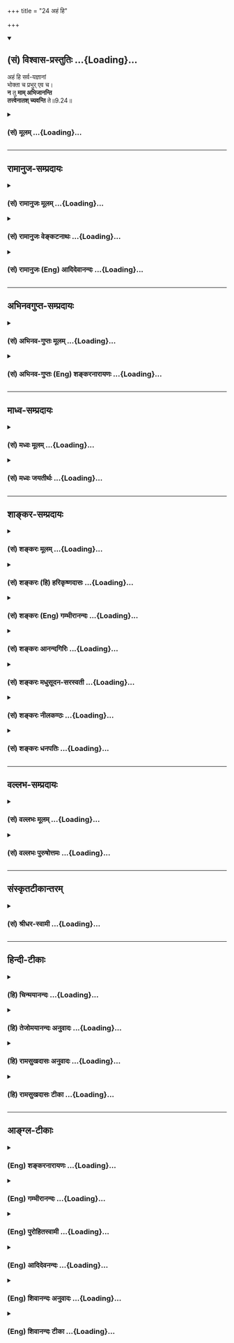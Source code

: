 +++
title = "24 अहं हि"

+++
<div class="js_include" newlevelforh1="2" title="(सं) विश्वास-प्रस्तुतिः" unfilled url="/purANam_vaiShNavam/mahAbhAratam/06-bhIShma-parva/03-bhagavad-gItA-parva/saMskRtam/vishvAsa-prastutiH/09_rAja-vidyA-rAja-guhy/24_ahaM_hi.md">
<details open><summary><h2>(सं) विश्वास-प्रस्तुतिः ...{Loading}...</h2></summary>

अहं हि सर्व-यज्ञानां  
भोक्ता च प्रभुर् एव च।  
**न** तु **माम् अभिजानन्ति**  
**तत्त्वेनातश् च्यवन्ति** ते॥9.24॥
</details>
</div>
<div class="js_include collapsed" newlevelforh1="3" title="(सं) मूलम्" unfilled url="/purANam_vaiShNavam/mahAbhAratam/06-bhIShma-parva/03-bhagavad-gItA-parva/saMskRtam/mUlam/09_rAja-vidyA-rAja-guhy/24_ahaM_hi.md">
<details><summary><h3>(सं) मूलम् ...{Loading}...</h3></summary>

अहं हि सर्वयज्ञानां भोक्ता च प्रभुरेव च।  
न तु मामभिजानन्ति तत्त्वेनातश्च्यवन्ति ते।।9.24।।
</details>
</div>


_________________
## रामानुज-सम्प्रदायः
<div class="js_include collapsed" newlevelforh1="3" title="(सं) रामानुजः मूलम्" unfilled url="/purANam_vaiShNavam/mahAbhAratam/06-bhIShma-parva/03-bhagavad-gItA-parva/saMskRtam/rAmAnujaH/mUlam/09_rAja-vidyA-rAja-guhy/24_ahaM_hi.md">
<details><summary><h3>(सं) रामानुजः मूलम् ...{Loading}...</h3></summary>

।।9.24।।**प्रभुः एव च** तत्र तत्र फलप्रदाता **च अहम्** एव इत्यर्थः। अहो
महद् इदं वैचित्र्यं यद् एकस्मिन् एव कर्मणि वर्तमानाः संकल्पमात्रभेदेन
केचिद् अत्यल्पफलभागिनः,च्यवनस्वभावाः च भवन्ति; केचन
अनवधिकातिशयानन्दपरमपुरुषप्राप्तिरूपफलभागिनः अपुनरावर्त्तिनः च भवन्ति;
इति आह --

</details>
</div>
<div class="js_include collapsed" newlevelforh1="3" title="(सं) रामानुजः वेङ्कटनाथः" unfilled url="/purANam_vaiShNavam/mahAbhAratam/06-bhIShma-parva/03-bhagavad-gItA-parva/saMskRtam/rAmAnujaH/venkaTanAthaH/09_rAja-vidyA-rAja-guhy/24_ahaM_hi.md">
<details><summary><h3>(सं) रामानुजः वेङ्कटनाथः ...{Loading}...</h3></summary>

  
  
।।9.24।। अविधिपूर्वकत्वविवरणरूपतां;
तथाविधस्यात्यन्तनैष्फल्यशङ्कापरिहाररूपतां चअहं हि इति श्लोकस्य दर्शयतिअत
इति। सर्वशब्देनेन्द्राद्युद्देशेन क्रियमाणानामित्यभिप्रेतम्। आराध्यश्चेति
भोक्तृशब्दाभिप्रेतोक्तिः। च्यवन्ति इत्यनेन कुतश्चिदिति सिद्धम्; तच्च
तत्तत्कर्मसाध्यमस्थिरं फलमेवेतियान्ति इत्यनन्तरश्लोकवशाद्वाक्यान्तराच्च
लब्धम् तदाहपरिमितेत्यादिना। फलस्य परिमितत्वं देशतः कालतः स्वरूपतश्च।
अतस्तद्भागिनां च्यवनस्वभावता। प्रभुशब्दस्यात्रगतिर्भर्ता प्रभुः साक्षी
\[9।18\] इत्यादिष्विव शास्तृत्वादिविवक्षाव्युदासाय
योग्यमर्थमाहतत्रतत्रेति। सूत्रं च -- फलमत उपपत्तेः \[ब्र.सू.3।2।38\]
इति। यथेन्द्राद्याराधनतया प्रयोगेऽपि तत्रतत्र फलप्रदोऽहम्; न तथा
मदाराधनत्वेऽन्यः फलप्रद इत्येवकारार्थः।  
  

</details>
</div>
<div class="js_include collapsed" newlevelforh1="3" title="(सं) रामानुजः (Eng) आदिदेवानन्दः" unfilled url="/purANam_vaiShNavam/mahAbhAratam/06-bhIShma-parva/03-bhagavad-gItA-parva/saMskRtam/rAmAnujaH/english/AdidevAnandaH/09_rAja-vidyA-rAja-guhy/24_ahaM_hi.md">
<details><summary><h3>(सं) रामानुजः (Eng) आदिदेवानन्दः ...{Loading}...</h3></summary>

9.24 I am 'the only Lord' - the meaning is that I alone am the bestower
of rewards everywhere. How wonderful is this, that though devoting
themselves to the same kind of action, on account of the difference in
intention some partake of a very small reward with the likelihood of
fall, while some others partake of a reward in the form of attainment of
the Supreme Person which is unalloyed, limitless, and incomparable! Sri
Krsna explains this:

</details>
</div>


_________________
## अभिनवगुप्त-सम्प्रदायः
<div class="js_include collapsed" newlevelforh1="3" title="(सं) अभिनव-गुप्तः मूलम्" unfilled url="/purANam_vaiShNavam/mahAbhAratam/06-bhIShma-parva/03-bhagavad-gItA-parva/saMskRtam/abhinava-guptaH/mUlam/09_rAja-vidyA-rAja-guhy/24_ahaM_hi.md">
<details><summary><h3>(सं) अभिनव-गुप्तः मूलम् ...{Loading}...</h3></summary>

।।9.23 -- 9.25।। येऽपीत्यादि प्रयतात्मनः इत्यन्तम्। येऽपि
नामधेयान्तरैरुपासते तेऽपि मामेवोपासते। न हि ब्रह्मव्यतिरेकि
किञ्चिदुपास्यमस्ति। किन्तु अविधिना इति विशेषः। अविधिः अन्यो विधिः।
नानाप्रकारैर्विधभिरहमेव परब्रह्मसत्तास्वभावो याज्य इति। न तु यथा
अन्यैर्दर्शनान्तरदूषणसमुपार्जितमहापातकम +++(S; omit पातक -- )+++ --
लीमसैर्व्याख्यातम् अविधिना; दुष्टविधिना इति। एवं हि सति मामेव यजन्ते;
सर्वयज्ञानाञ्चाहमेव भोक्ता इति दृश्यमानमेतदसमञ्जसीभवेत् इत्यलं
कल्मषकलिलैस्साकं संलापेन। अस्मद्गुरवस्तु निरूपयन्ति -- अन्या
स्वात्मव्यतिरिक्ता भेदवादनयेन ब्रह्मस्वभावहीनैव काचिद्देवता इति गृहीत्वा
तामेव \[ये\] यजन्ते तेऽपि वस्तुतो मामेव स्वात्मरूपं यजन्ते; किं तु
अविधिना दुष्टेन विधिना भेदग्रहणरूपेण,+++(S; भेदग्रहरूपेण)+++ इति। अत एवाह -- न
तु मां स्वात्मानं तत्त्वेन देवतारूपतया भोक्तृत्वेन जानन्ति; अतश्चलन्ति
ते,+++(S; ; N च्यवन्ते)+++ मद्रूपात्। किम् देवव्रतत्वेन देवान् यान्ति इत्यादि।
एतदेव चलनमिति,+++(S;;N च्यवन)+++ यावत्। ये तु मत्स्वरूपमभेदेन +++(;N --
स्वरूपभेदे (दं)+++ न विदुः; ते देवभूतपितृयागादिनाऽपि मामेव यजन्ते +++(N
यजन्ति)+++। ते च मद्याजिनो मामेव गच्छन्ति +++(N यजन्ति)+++ इत्युपसंहरिष्यति। ननु
द्रव्यत्यागार्थमुद्दिष्टा देवता इत्युच्यते। तत्
कथमनुद्दिश्यस्वात्मतत्त्वस्य याज्यत्वम् आदित्यः प्रायणीयश्चरुः इति
विधिशेषभूतदेवता उद्देशात्मकविध्यन्तरभावितो +++(;N प्रभावितो)+++ ह्यसौ उद्देशः
(श्यः)। न च स्वात्मविषयो +++(S;;N omit विषयो)+++ विधिरस्ति इत्यभिप्रायेणाह --
अविधिपूर्वकं मामिति। स्वात्मव्यतिरिक्तायां देवतायामस्ति अपेक्ष्यो विधिः;
अप्राप्तप्रापणरूपत्वात्। स्वात्मा तु परमेश्वरो न विधिपूर्वकः;
विधिपरिप्रापितत्त्वाभावात् +++(S;;N -- परिप्राप्यत्वाभावात्)+++। न हि
तदनुद्देशेन किञ्चित्प्रवर्तते। तेन विधिपरिप्रापितेन्द्रादिदेवतोद्देशेषु
सर्वेषु स +++(S omits सः)+++ स्वात्मा विश्वावभासनस्वभावः
तदुद्देश्यदेवतावभासभित्ति +++(;N substitutes -- भित्ति with मिति -- )+++
स्थानीयतयैव अहमहमिकया सततावभासमानः स्रक्सूत्रकल्पः सततोद्दिष्टः इति
युक्तिसिद्धमेतत्; मामेव यजन्ति अविधिपूर्वकत्वात् \[इति\]।
मुख्यभूतमत्प्राप्तिफलस्य तान्प्रति कर्त्रभिप्रायत्वं नास्ति; अपि तु
परिमितदक्षिणास्थानीयेन्द्रादिपद ( -- येन्द्रपदातिमात्र N येन्द्रपदादि K
[n] -- इन्द्रादिपदमात्र -- ) -- मात्रप्राप्तेरेव +++(; K [n] प्राप्तय एव N
प्राप्त एव)+++ याजकवच्चरितार्थत्वमेषाम् इति प्रथयितुं परस्मैपदम्। यदुक्तं
मयैव -- वेदान् वेद न वेद शाम्भवपदं दूयेत निर्वेदवान्  
  
स्वर्गार्थी यजमानतां प्रतिजहज्जातो यजन् याजकः।  
  
सर्वाः कर्मरसप्रवाहविसराः +++(K प्रसराः)+++ संवित्स्रवन्त्योऽखिलाः  
  
स्त्वामा (स्वात्मा) नन्दमहाम्बुधिं विदधते नाप्राप्य पूर्णां,
स्थितिम्।। इति  
  
एवं य उक्तक्रमेण वेत्ति तस्येन्द्रादिदेवतायागोऽपि परमेश्वरयाग इति।

</details>
</div>
<div class="js_include collapsed" newlevelforh1="3" title="(सं) अभिनव-गुप्तः (Eng) शङ्करनारायणः" unfilled url="/purANam_vaiShNavam/mahAbhAratam/06-bhIShma-parva/03-bhagavad-gItA-parva/saMskRtam/abhinava-guptaH/english/shankaranArAyaNaH/09_rAja-vidyA-rAja-guhy/24_ahaM_hi.md">
<details><summary><h3>(सं) अभिनव-गुप्तः (Eng) शङ्करनारायणः ...{Loading}...</h3></summary>

9.24 See Comment under 9.26

</details>
</div>


_________________
## माध्व-सम्प्रदायः
<div class="js_include collapsed" newlevelforh1="3" title="(सं) मध्वः मूलम्" unfilled url="/purANam_vaiShNavam/mahAbhAratam/06-bhIShma-parva/03-bhagavad-gItA-parva/saMskRtam/madhvaH/mUlam/09_rAja-vidyA-rAja-guhy/24_ahaM_hi.md">
<details><summary><h3>(सं) मध्वः मूलम् ...{Loading}...</h3></summary>

।।9.24।। कारणमाह विधिपूर्वकत्वे -- अहं हीति।

</details>
</div>
<div class="js_include collapsed" newlevelforh1="3" title="(सं) मध्वः जयतीर्थः" unfilled url="/purANam_vaiShNavam/mahAbhAratam/06-bhIShma-parva/03-bhagavad-gItA-parva/saMskRtam/madhvaH/jayatIrthaH/09_rAja-vidyA-rAja-guhy/24_ahaM_hi.md">
<details><summary><h3>(सं) मध्वः जयतीर्थः ...{Loading}...</h3></summary>

।।9.24।। अहं क्रतुः \[9।16\] इत्यादिनोक्तत्वादहं हीति पुनरुक्तिरित्यत आह
-- **कारणमि**ति। त्रैविद्यादिकृतानां यज्ञानां भगवांश्चेद्भोक्ता कथं
तर्ह्यविधिपूर्वकत्वं इति शङ्कायामिति शेषः।

</details>
</div>


_________________
## शाङ्कर-सम्प्रदायः
<div class="js_include collapsed" newlevelforh1="3" title="(सं) शङ्करः मूलम्" unfilled url="/purANam_vaiShNavam/mahAbhAratam/06-bhIShma-parva/03-bhagavad-gItA-parva/saMskRtam/shankaraH/mUlam/09_rAja-vidyA-rAja-guhy/24_ahaM_hi.md">
<details><summary><h3>(सं) शङ्करः मूलम् ...{Loading}...</h3></summary>

।।9.24।। -- **अहं हि सर्वयज्ञानां** श्रौतानां स्मार्तानां च सर्वेषां
यज्ञानां देवतात्मत्वेन **भोक्ता च प्रभुः एव च।** मत्स्वामिको हि यज्ञः;
अधियज्ञोऽहमेवात्र (गीता 8।4) इति हि उक्तम्। तथा **न तु माम् अभिजानन्ति
तत्त्वेन** यथावत्। **अत**श्च अविधिपूर्वकम् इष्ट्वा यागफलात् **च्यवन्ति**
प्रच्यवन्ते **ते**।। येऽपि अन्यदेवताभक्तिमत्त्वेन अविधिपूर्वकं यजन्ते;
तेषामपि यागफलं अवश्यंभावि। कथम् --,

</details>
</div>
<div class="js_include collapsed" newlevelforh1="3" title="(सं) शङ्करः (हि) हरिकृष्णदासः" unfilled url="/purANam_vaiShNavam/mahAbhAratam/06-bhIShma-parva/03-bhagavad-gItA-parva/saMskRtam/shankaraH/hindI/harikRShNadAsaH/09_rAja-vidyA-rAja-guhy/24_ahaM_hi.md">
<details><summary><h3>(सं) शङ्करः (हि) हरिकृष्णदासः ...{Loading}...</h3></summary>

।।9.24।। उनका पूजन करना अविधिपूर्वक कैसे है सो कहते हैं कि --, श्रौत और
स्मार्त समस्त यज्ञोंका देवतारूपसे मैं ही भोक्ता हूँ और मैं ही स्वामी
हूँ। मैं ही सब यज्ञोंका स्वामी हूँ यह बात अधियज्ञोऽहमेवात्र इस श्लोकमें
भी कही गयी है। परंतु वे अज्ञानी इस प्रकार यथार्थ तत्त्वसे मुझे नहीं
जानते। अतः अविधिपूर्वक पूजन करके वे यज्ञके असली फलसे गिर जाते हैं
अर्थात् उनका पतन हो जाता है।

</details>
</div>
<div class="js_include collapsed" newlevelforh1="3" title="(सं) शङ्करः (Eng) गम्भीरानन्दः" unfilled url="/purANam_vaiShNavam/mahAbhAratam/06-bhIShma-parva/03-bhagavad-gItA-parva/saMskRtam/shankaraH/english/gambhIrAnandaH/09_rAja-vidyA-rAja-guhy/24_ahaM_hi.md">
<details><summary><h3>(सं) शङ्करः (Eng) गम्भीरानन्दः ...{Loading}...</h3></summary>

9.24 As the Self of the deities (of the sacrifices), aham, I; hi,
indeed; am the bhokta, enjoyer; ca eva, as also; the prabhuh, Lord;
\[The Lord: 'I being the indwelling Ruler of all.'\] sarva-yajnanam, of
all sacrifices enjoined by the Vedas and the Smrtis. A sacrifice is
verily presided over by Me, for it has been said earlier, 'I Myself am
the entity (called Visnu) that exists in the sacrifice in this body'
(8.4). Tu, but; na abhi-jananti, they do not know; mam, Me as such;
tattvena, in reality. And atah, therefore, by worshipping ignorantly;
te, they; cyavanti, fall from the result of the sacrifice. \['Although
they perform sacrifices with great diligence, still just because they do
not know Me real nature and do not offer the fruits of their sacrifices
to Me, they proceed to the worlds of the respective deities through the
Southern Path (beginning with smoke; see 8.25). Then, after the
exhaustion of the results of those sacrifices and the falling of the
respective bodies (assumed in those worlds) they return to the human
world for rembodiment.'-M.S. (See also 9.20-1.)\] The result of a
sacrifice is inevitable even for those who worship ignorantly out of
their devotion to other deities. How;

</details>
</div>
<div class="js_include collapsed" newlevelforh1="3" title="(सं) शङ्करः आनन्दगिरिः" unfilled url="/purANam_vaiShNavam/mahAbhAratam/06-bhIShma-parva/03-bhagavad-gItA-parva/saMskRtam/shankaraH/AnandagiriH/09_rAja-vidyA-rAja-guhy/24_ahaM_hi.md">
<details><summary><h3>(सं) शङ्करः आनन्दगिरिः ...{Loading}...</h3></summary>

।।9.24।। ननु वस्वादित्येन्द्रादिज्ञानपूर्वकमेव तद्भक्तास्तद्याजिनो
भवन्तीति कथमविधिपूर्वकं तेषां यजनमिति शङ्कते -- **कस्मादिति।**
देवतान्तरयाजिनां यजनमविधिपूर्वकमित्यत्र हेत्वर्थत्वेन श्लोकमुत्थापयति --
**उच्यत इति।** सर्वेषां द्विविधानां यज्ञानां वस्वादिदेवतात्वेनाहमेव
भोक्ता स्वेनान्तर्यामिरूपेण प्रभुश्चाहमेवेति प्रसिद्धमेतदिति हिशब्दः।
प्रभुरेव चेत्युक्तं विवृणोति -- **मत्स्वामिको हीति।** तत्र
पूर्वाध्यायगतवाक्यं प्रमाणयति -- **अधियज्ञोऽहमिति।** तथापि
देवतान्तरयाजिनां यजनमविधिपूर्वकमिति कुतः सिद्धं तत्राह -- **तथेति।**
ममैव यज्ञेषु भोक्तृत्वे प्रभुत्वे च सतीति यावत्।
तयोर्भोक्तृप्रभ्वोर्भावस्तत्त्वं तेन भोक्तृत्वेन प्रभुत्वेन च मां
यथावद्यतो न जानन्त्यतो भोक्तृत्वादिना
ममाज्ञानान्मय्यनर्पितकर्माणश्चयवन्ते कर्मफलादित्याह -- **अतश्चेति।**

</details>
</div>
<div class="js_include collapsed" newlevelforh1="3" title="(सं) शङ्करः मधुसूदन-सरस्वती" unfilled url="/purANam_vaiShNavam/mahAbhAratam/06-bhIShma-parva/03-bhagavad-gItA-parva/saMskRtam/shankaraH/madhusUdana-sarasvatI/09_rAja-vidyA-rAja-guhy/24_ahaM_hi.md">
<details><summary><h3>(सं) शङ्करः मधुसूदन-सरस्वती ...{Loading}...</h3></summary>

।।9.24।। अविधिपूर्वकत्वं विवृण्वन्फलप्रच्युतिममीषामाह -- अहं
भगवान्वासुदेव एव सर्वेषां यज्ञानां श्रौतानां स्मार्तानां च
तत्तद्देवतारूपेण भोक्ता च स्वेनान्तर्यामिरूपेण अधियज्ञत्वात्प्रभुश्च
फलदाता चेति प्रसिद्धमेतत्। देवतान्तरयाजिनस्तु मामीदृशं तत्त्वेन
भोक्तृत्वेन प्रभुत्वेन च भगवान्वासुदेव एव वस्वादिरूपेण यज्ञानां भोक्ता
स्वेन रूपेण च फलदाता न तदन्योऽस्ति कश्चिदाराध्य इत्येवंरूपेण न जानन्ति।
अतो मत्स्वरूपापरिज्ञानान्महतायासेनेष्ट्वापि
मय्यर्पितकर्माणस्तत्तद्देवलोकं धूमादिमार्गेण गत्वा तद्भोगान्ते च्यवन्ति
प्रच्यवन्ते। तद्भोगजनककर्मक्षयात्तद्देहादिवियुक्ताः पुनर्देहग्रहणाय
मनुष्यलोकं प्रत्यावर्तन्ते। ये तु तत्तद्देवतासु भगवन्तमेव
सर्वान्तर्यामिणं पश्यन्तो यजन्ते ते
भगवदर्पितकर्माणस्तद्विद्यासहितकर्मवशादर्चिरादिमार्गेण ब्रह्मलोकं गत्वा
तत्रोत्पन्नसम्यग्दर्शनास्तद्भोगान्ते मुच्यन्त इति विवेकः।

</details>
</div>
<div class="js_include collapsed" newlevelforh1="3" title="(सं) शङ्करः नीलकण्ठः" unfilled url="/purANam_vaiShNavam/mahAbhAratam/06-bhIShma-parva/03-bhagavad-gItA-parva/saMskRtam/shankaraH/nIlakaNThaH/09_rAja-vidyA-rAja-guhy/24_ahaM_hi.md">
<details><summary><h3>(सं) शङ्करः नीलकण्ठः ...{Loading}...</h3></summary>

।।9.24।। हि यतः सर्वयज्ञानामहमेव सर्वदेवतारूपेण भोक्ता प्रभुः फलदाता च।
एवं सति ते मां प्रत्यगभिन्नं तत्त्वेन याथातथ्येन न जानन्ति अतश्च्यवन्ति
ज्ञाननिष्ठामलब्ध्वा संसारगर्ते पतन्ति।

</details>
</div>
<div class="js_include collapsed" newlevelforh1="3" title="(सं) शङ्करः धनपतिः" unfilled url="/purANam_vaiShNavam/mahAbhAratam/06-bhIShma-parva/03-bhagavad-gItA-parva/saMskRtam/shankaraH/dhanapatiH/09_rAja-vidyA-rAja-guhy/24_ahaM_hi.md">
<details><summary><h3>(सं) शङ्करः धनपतिः ...{Loading}...</h3></summary>

।।9.24।। एतदेव स्फोरयति -- अहमिति। सर्वयज्ञानां श्रौतानां स्मार्तानां च
देवतारुपेण भोक्तन्तर्यामिरुपेण फलप्रदातृरुपेण प्रभूरेव चाहं हि
प्रसिद्धमेतत्। तथा चैतादृशं मा यतस्तत्त्वेन ये नाभिजानन्तिं
अतोऽविथोपूर्वकमिष्ट्वा यागफलभोगान्ते च्यवन्ति ते मर्त्यलोकं विशन्ति।

</details>
</div>


_________________
## वल्लभ-सम्प्रदायः
<div class="js_include collapsed" newlevelforh1="3" title="(सं) वल्लभः मूलम्" unfilled url="/purANam_vaiShNavam/mahAbhAratam/06-bhIShma-parva/03-bhagavad-gItA-parva/saMskRtam/vallabhaH/mUlam/09_rAja-vidyA-rAja-guhy/24_ahaM_hi.md">
<details><summary><h3>(सं) वल्लभः मूलम् ...{Loading}...</h3></summary>

।।9.24।। एतदेव विवृणोति -- अहं हीति। मदङ्गभूतेषु मे शरीरतयाऽवस्थितेषु
तेष्विन्द्रादिदेवेष्वात्मतयाऽवस्थितोऽहमेव सर्वयज्ञानां भोक्ता प्रभुः
फलदाता। चकाराद्यज्ञादिरूपस्तत्साधनादिरूपश्च। न हि स्वहस्तादिकृतं
नात्मकृतं भवतीति केनाप्युपलभ्यते पत्रादिनिष्ठकृतिर्न मूलभूतकृतंति च परं
तथा तत्त्वेन मूलत्वेन तु मां नाभिजानन्ति कर्मजडाः अतोऽन्तवत्फलभोगादपि
पुनश्चयवन्ति। स्वर्गादितः अन्यभावाच्च्यवन्ति पुनः पतन्तीत्यर्थ। ततो
भावभेद एव फलभेदे हेतुरुक्तः।

</details>
</div>
<div class="js_include collapsed" newlevelforh1="3" title="(सं) वल्लभः पुरुषोत्तमः" unfilled url="/purANam_vaiShNavam/mahAbhAratam/06-bhIShma-parva/03-bhagavad-gItA-parva/saMskRtam/vallabhaH/puruShottamaH/09_rAja-vidyA-rAja-guhy/24_ahaM_hi.md">
<details><summary><h3>(सं) वल्लभः पुरुषोत्तमः ...{Loading}...</h3></summary>

  
  
।।9.24।। विधिहीनरूपमाह -- अहमिति। हि निश्चयेन सर्वयज्ञानां भोक्ता
तदधिष्ठातृदेवानां मदंशत्वात्तद्रूपेण अहं भोक्ता। चकारेण तद्रूपोऽपि।
प्रभुरेव च; फलदाता चेत्यर्थः। एवकारेण द्वितीयचकारेण च
सर्वप्रभुत्वेन भोक्तृत्वेऽपि मदेकांशप्रीणनमेव भवति; न तु
सर्वप्रभुमत्प्रीतिरिति ज्ञापितम्। एतादृशं मां तु पुनस्तत्त्वेन मूलरूपेण
न अभितः सर्वप्रकारेण जानन्तियावान् यश्चास्मि (तत्त्वतः) यादृशः \[18।55\]
इति। अतस्ते च्यवन्ति पर्यावर्तन्ते। मत्तो वा च्यवन्ति भ्रश्यन्ति।
अत्रायं भावः -- भगवदंशदेवताभजनत्वेन यज्ञादिना वा यत्फलं भवति
तन्महाप्रभुभजनेन भवतिमूलनिषेकः शाखायामपि इति न्यायेन प्रभुभजने तेऽपि
प्रसीदन्ति; तद्भजने त एव प्रसीदन्ति तदंशप्राकट्य च भवेत्। अत एव
युधिष्ठिरेण श्रीभागवतेक्रतुराजेन गोविन्द राजसूयेन पावनीः। यक्ष्ये
विभूतीर्भवतस्तत्सम्पादय नः प्रभो \[10।72।3\] इति विज्ञापितम्। तेन
भगवदिच्छया भगवद्भजनं कुर्वता तदिच्छां ज्ञात्वा तदंशप्राकट्यं चेत्तदा
त**द्री**त्यैव कार्यमन्यथा न
कार्यमेतदज्ञानात्तत्त्वज्ञानाभावः।  
  

</details>
</div>


_________________
## संस्कृतटीकान्तरम्
<div class="js_include collapsed" newlevelforh1="3" title="(सं) श्रीधर-स्वामी" unfilled url="/purANam_vaiShNavam/mahAbhAratam/06-bhIShma-parva/03-bhagavad-gItA-parva/saMskRtam/shrIdhara-svAmI/09_rAja-vidyA-rAja-guhy/24_ahaM_hi.md">
<details><summary><h3>(सं) श्रीधर-स्वामी ...{Loading}...</h3></summary>

।।9.24।। एतदेव विवृणोति **-- अहं हीति।** सर्वेषां यज्ञानां
तत्तद्देवतारूपेणाहमेव भोक्ता प्रभुश्च स्वामी फलदातापि चाहमेवेत्यर्थः।
एवंभूतं मां ते तत्त्वेन यथावन्नाभिजानन्ति अतश्च्यवन्ति प्रच्यवन्ते
पुनरावर्तन्ते। येतु सर्वदेवतासु मामेवान्तर्यामिणं पश्यन्तो यजन्ति ते तु
नावर्तन्ते।

</details>
</div>


_________________
## हिन्दी-टीकाः
<div class="js_include collapsed" newlevelforh1="3" title="(हि) चिन्मयानन्दः" unfilled url="/purANam_vaiShNavam/mahAbhAratam/06-bhIShma-parva/03-bhagavad-gItA-parva/hindI/chinmayAnandaH/09_rAja-vidyA-rAja-guhy/24_ahaM_hi.md">
<details><summary><h3>(हि) चिन्मयानन्दः ...{Loading}...</h3></summary>

।।9.24।। सभी यज्ञों का भोक्ता और स्वामी एक आत्मा ही है। आत्मा ही विभिन्न
देवता शरीरों में व्यक्त हुआ है; जिसके कारण उन देवताओं को अपनीअपनी
सार्मथ्य प्राप्त हुई है। उनका कृपाप्रसाद प्राप्त करने के लिए भक्तजन उनकी
आराधना करते हैं। भगवान् यहाँ कहते हैं कि श्रद्धापूर्वक इन पूजकों द्वारा
जिन देवताओं का यज्ञादि में आह्वान किया जाता है; उनका मूल अव्ययस्वरूप मैं
ही हूँ। यह पूजा चाहे मन्दिर में हो या मस्जिद में; गिरजाघर में हो या
गुरुद्वारे में। परन्तु क्योंकि वे मेरी परिच्छिन्न शक्तियों के अधिष्ठाता
देवताओं की ही पूजा करते हैं; इसलिए वे मुझे अपने आत्मरूप में नहीं जानते;
जो अनन्तस्वरूप हैं। परिणाम यह होता है कि पुन संसार के शोकमोह और असंख्य
बन्धनों में घिर जाते हैं। इसी सिद्धांत को व्यावहारिक जीवन में लागू करें;
तो ज्ञात होगा कि उन सभी कार्यक्षेत्रों में जहाँ लोग परिश्रम (यज्ञ) करते
हैं; वह सदैव किसी न किसी अनित्य लाभ या फल (देवता) को प्राप्त करने के लिए
ही होता है। वे आध्यात्मिक विकास के लिए परिश्रम नहीं करते; जिससे कि वे
अपने शुद्ध आत्मस्वरूप को पहचान सकें। कामुकता की फिसलन भरी ढलान पर चलते
हुए वे क्रूर पाशविकता के स्तर तक गिर जाते हैं; जो कि मानव के पद और
प्रतिष्ठा पर एक बड़ा कलंक है। पूर्ण सुख और सन्तोष; परम शान्ति और समाधान
हृदय के अन्तरतम भाग में स्थित हैं; न कि बाह्य जगत् के लाभ और सफलता में;
यश और कीर्ति में। हृदय में स्थित इस शाश्वत लाभ की ओर ध्यान न देकर;
कामनाओं के बिच्छुओं से दंशित अविवेकी मनुष्य इतस्तत दौड़ते हैं; और इस
प्रकार अपने साथसाथ उस मार्ग पर चलने वाले अन्य लोगों के लिए भी
दुर्व्यवस्था और दुख उत्पन्न करते हैं। जब ऐसे मोहित लोगों की पीढ़ी
स्वच्छन्दता को प्रोत्साहित कर उपभोग का ही जीवन जीती है; और एक क्षण भी
रुककर अपने कर्मों का मूल्यांकन करने पर कदापि ध्यान नहीं देती; तब अवश्य
ही; उस पीढ़ी का इतिहास विस्फोटित जगत् के मुख पर; उसी विस्फोट से मृत और
अपंग हुए लोगों के उस रक्त से लिखा जाता हैं; जो पुत्रों और पतियों से
वियुक्त हुई माताओं और विधवाओं के अश्रुओं से मिश्रित होता है। निश्चय ही;
वे र्मत्यलोक के दुखों को पुन लौटते हैं। हम यह कैसे कह सकते हैं कि
अविधिपूर्वक पूजन करने पर भी वे भक्तजन किसी फल को प्राप्त करते हैं इस पर
कहते हैं --

</details>
</div>
<div class="js_include collapsed" newlevelforh1="3" title="(हि) तेजोमयानन्दः अनुवादः" unfilled url="/purANam_vaiShNavam/mahAbhAratam/06-bhIShma-parva/03-bhagavad-gItA-parva/hindI/tejomayAnandaH/anuvAdaH/09_rAja-vidyA-rAja-guhy/24_ahaM_hi.md">
<details><summary><h3>(हि) तेजोमयानन्दः अनुवादः ...{Loading}...</h3></summary>

।।9.24।। क्योंकि सब यज्ञों का भोक्ता और स्वामी मैं ही हूँ, परन्तु वे
मुझे तत्त्वत: नहीं जानते हैं, इसलिए वे गिरते हैं, अर्थात् संसार को
प्राप्त होते हैं।।

</details>
</div>
<div class="js_include collapsed" newlevelforh1="3" title="(हि) रामसुखदासः अनुवादः" unfilled url="/purANam_vaiShNavam/mahAbhAratam/06-bhIShma-parva/03-bhagavad-gItA-parva/hindI/rAmasukhadAsaH/anuvAdaH/09_rAja-vidyA-rAja-guhy/24_ahaM_hi.md">
<details><summary><h3>(हि) रामसुखदासः अनुवादः ...{Loading}...</h3></summary>

।।9.24।। क्योंकि मैं ही सम्पूर्ण यज्ञोंका भोक्ता और स्वामी भी हूँ;
परन्तु वे मेरेको तत्त्वसे नहीं जानते, इसीसे उनका पतन होता है।

</details>
</div>
<div class="js_include collapsed" newlevelforh1="3" title="(हि) रामसुखदासः टीका" unfilled url="/purANam_vaiShNavam/mahAbhAratam/06-bhIShma-parva/03-bhagavad-gItA-parva/hindI/rAmasukhadAsaH/TIkA/09_rAja-vidyA-rAja-guhy/24_ahaM_hi.md">
<details><summary><h3>(हि) रामसुखदासः टीका ...{Loading}...</h3></summary>

।।9.24।।*****व्याख्या--***\[दूसरे अध्यायमें भगवान्ने कहा है कि जो भोग
और ऐश्वर्यमें अत्यन्त आसक्त हैं, वे 'मेरेको केवल परमात्माकी तरफ ही चलना
है' -- ऐसा निश्चय नहीं कर सकते (2। 44)। अतः परमात्माकी तरफ चलनेमें दो
बाधाएँ मुख्य हैं-- अपनेको भोगोंका भोक्ता मानना और अपनेको संग्रहका मालिक
मानना। इन दोनोंसे ही मनुष्यकी बुद्धि उलटी हो जाती है, जिससे वह
परमात्मासे सर्वथा विमुख हो जाता है। जैसे, बचनपमें बालक माँके बिना रह
नहीं सकता पर बड़ा होनेपर जब उसका विवाह हो जाता है, तब वह स्त्रीसे 'मेरी
स्त्री है' ऐसा सम्बन्ध जोड़कर उसका भोक्ता और मालिक बन जाता है। फिर उसको
माँ उतनी अच्छी नहीं लगती, सुहाती नहीं। ऐसे ही जब यह जीव भोग और
ऐश्वर्यमें लग जाता है अर्थात् अपनेको भोगोंका भोक्ता और संग्रहका मालिक
मानकर उनका दास बन जाता है और भगवान्से सर्वथा विमुख हो जाता है, तो फिर
उसको यह बात याद ही नहीं रहती कि सबके भोक्ता और मालिक भगवान् हैं। इसीसे
उसका पतन हो जाता है। परन्तु जब इस जीवको चेत हो जाता है कि वास्तवमें
मात्र भोगोंके भोक्ता और मात्र ऐश्वर्यके मालिक भगवान् ही हैं, तो फिर वह
भगवान्में लग जाता है, ठीक रास्तेपर आ जाता है। फिर उसका पतन नहीं
होता। \]  
  
**'अहं हि सर्वयज्ञानां (टिप्पणी प₀ 510.1)** **भोक्ता च प्रभुरेव च'--**
शास्त्रकी आज्ञाके अनुसार मनुष्य यज्ञ, दान, तप, तीर्थ, व्रत आदि जितने
शुभकर्म करते हैं तथा अपने वर्ण-आश्रमकी मर्यादाके अनुसार जितने व्यावहारिक
और शारीरिक कर्तव्य-कर्म करते हैं, उन सब कर्मोंका भोक्ता अर्थात् फलभागी
मैं हूँ। कारण कि वेदोंमें, शास्त्रोंमें, पुराणोंमें, स्मृतिग्रन्थोंमें
प्राणियोंके लिये शुभकर्मोंका जो विधान किया गया है, वह सब-का-सब मेरा ही
बनाया हुआ है, और मेरेको देनेके लिये ही बनाया हुआ है,जिससे ये प्राणी
सम्पूर्ण कर्तव्य-कर्मोंसे और उनके फलोंसे सर्वथा निर्लिप्त रहें, कभी अपने
स्वरूपसे च्युत न हों और अनन्य भावसे केवल मेरेमें ही लगे रहें। अतः उन
सम्पूर्ण शुभ-कर्मोंका और व्यावहारिक तथा शारीरिक कर्तव्य-कर्मोंका भोक्ता
मैं ही हूँ। जैसे सम्पूर्ण यज्ञोंका भोक्ता (फलभागी) मैं ही हूँ, ऐसे ही
सम्पूर्ण संसारका अर्थात् सम्पूर्ण लोक, पदार्थ, व्यक्ति, घटना, परिस्थिति,
क्रिया और प्राणियोंके शरीर, मन, बुद्धि, इन्द्रियाँ आदिका मालिक भी मैं ही
हूँ। कारण कि अपनी प्रसन्नताके लिये ही मैंने अपनेमेंसे इस सम्पूर्ण
सृष्टिकी रचना की है; अतः इन सबकी रचना करनेवाला होनेसे इनका मालिक मैं ही
हूँ।  
  
**विशेष बात**  
  
भगवान्का भोक्ता बनना क्या है;  
  
भगवान्ने कहा है कि महात्माओंकी दृष्टिमें सब कुछ वासुदेव ही है (7। 19) और
मेरी दृष्टिमें भी सत्-असत् सबकुछ मैं ही हूँ (9। 19)। जब सब कुछ मैं ही
हूँ, तो कोई किसी देवताकी पुष्टिके लिये यज्ञ करता है, उस यज्ञके द्वारा
देवतारूपमें मेरी ही पुष्टि होती है। कोई किसीको दान देता है, तो दान
लेनेवालेके रूपमें मेरा ही अभाव दूर होता है, उससे मेरी ही सहायता होती है।
कोई तप करता है, तो उस तपसे तपस्वीके रूपमें मेरेको ही सुख-शान्ति मिलती
है। कोई किसीको भोजन कराता है, तो उस भोजनसे प्राणोंके रूपमें मेरी ही
तृप्ति होती है। कोई शौचस्नान करता है, तो उससे उस मनुष्यके रूपमें मेरेको
ही प्रसन्नता होती है। कोई पेड़-पौधोंको खाद देता है,उनको जलसे सींचता है
तो वह खाद और जल पेड़-पौधोंके रूपमें मेरेको ही मिलता है और उनसे मेरी ही
पुष्टि होती है। कोई किसी दीनदुःखी, अपाहिजकी तन-मन-धनसे सेवा करता है तो
वह मेरी ही सेवा होती है। कोई वैद्यडाक्टर किसी रोगीका इलाज करता है, तो वह
इलाज मेरा ही होता है। कोई कुत्तोंको रोटी डालता है कबूतरोंको दाना डालता
है गायोंकी सेवा करता है भूखोंको अन्न देता है प्यासोंको जल पिलाता है तो
उन सबके रूपमें मेरी ही सेवा होती है। उन सब वस्तुओंको मैं ही ग्रहण करता
हूँ **(टिप्पणी प₀ 510.2)**। जैसे कोई किसी मनुष्यकी सेवा करे, उसके किसी
अङ्गकी सेवा करे, उसके कुटुम्बकी सेवा करे, तो वह सब सेवा उस मनुष्यकी ही
होती है। ऐसे ही मनुष्य जहाँकहीं सेवा करे, जिस-किसीकी सहायता करे, वह सेवा
और सहायता मेरेको ही मिलती है। कारण कि मेरे बिना अन्य कोई है ही नहीं। मैं
ही अनेक रूपोंमें प्रकट हुआ हूँ -- '**बहु स्यां प्रजायेय'** (तैत्तिरीय0
2। 6)। तात्पर्य यह हुआ कि अनेक रूपोंमें सब कुछ ग्रहण करना ही भगवान्का
भोक्ता बनना है। भगवान्का मालिक बनना क्या हैभगवत्तत्त्वको जाननेवाले
भक्तोंकी दृष्टिमें अपरा और पराप्रकृतिरूप मात्र संसारके मालिक भगवान् ही
हैं। संसारमात्रपर उनका ही अधिकार है। सृष्टिकी रचना करें या न करें,
संसारकी स्थिति रखें या न रखें, प्रलय करें या न करें प्राणियोंको चाहे
जहाँ रखें, उनका चाहे जैसा संचालन करें, चाहे जैसा उपभोग करें,अपनी मरजीके
मुताबिक चाहे जैसा परिवर्तन करें, आदि मात्र परिवर्तन-परिवर्द्धन करनेमें
भगवान्की बिलकुल स्वतन्त्रता है। तात्पर्य यह हुआ कि जैसे भोगी पुरुष भोग
और संग्रहका चाहे जैसा उपभोग करनेमें स्वतन्त्र है (जबकि उसकी स्वतन्त्रता
मानी हुई है, वास्तवमें नहीं है), ऐसे ही भगवान् मात्र संसारका चाहे जैसा
परिवर्तनपरिवर्द्धन करनेमें सर्वथा स्वतन्त्र हैं। भगवान्की वह स्वतन्त्रता
वास्तविक है। यही भगवान्का मालिक बनना है।**

</details>
</div>


_________________
## आङ्ग्ल-टीकाः
<div class="js_include collapsed" newlevelforh1="3" title="(Eng) शङ्करनारायणः" unfilled url="/purANam_vaiShNavam/mahAbhAratam/06-bhIShma-parva/03-bhagavad-gItA-parva/english/shankaranArAyaNaH/09_rAja-vidyA-rAja-guhy/24_ahaM_hi.md">
<details><summary><h3>(Eng) शङ्करनारायणः ...{Loading}...</h3></summary>

9.24. Because, I am the enjoyer as well as the lord of all sacrifices.
But they do not recognise Me correctly and hence they move away \[from
Me\].

</details>
</div>
<div class="js_include collapsed" newlevelforh1="3" title="(Eng) गम्भीरानन्दः" unfilled url="/purANam_vaiShNavam/mahAbhAratam/06-bhIShma-parva/03-bhagavad-gItA-parva/english/gambhIrAnandaH/09_rAja-vidyA-rAja-guhy/24_ahaM_hi.md">
<details><summary><h3>(Eng) गम्भीरानन्दः ...{Loading}...</h3></summary>

9.24 I indeed am the enjoyer as also the Lord of all sacrifices; but
they do not know Me in reality. Therefore they fall.

</details>
</div>
<div class="js_include collapsed" newlevelforh1="3" title="(Eng) पुरोहितस्वामी" unfilled url="/purANam_vaiShNavam/mahAbhAratam/06-bhIShma-parva/03-bhagavad-gItA-parva/english/purohitasvAmI/09_rAja-vidyA-rAja-guhy/24_ahaM_hi.md">
<details><summary><h3>(Eng) पुरोहितस्वामी ...{Loading}...</h3></summary>

9.24 I am the willing recipient of sacrifice, and I am its true Lord.
But these do not know me in truth, and so they sink back.

</details>
</div>
<div class="js_include collapsed" newlevelforh1="3" title="(Eng) आदिदेवनन्दः" unfilled url="/purANam_vaiShNavam/mahAbhAratam/06-bhIShma-parva/03-bhagavad-gItA-parva/english/AdidevanandaH/09_rAja-vidyA-rAja-guhy/24_ahaM_hi.md">
<details><summary><h3>(Eng) आदिदेवनन्दः ...{Loading}...</h3></summary>

9.24 For, I am the only enjoyer and the only Lord of all sacrifices.
They do not recognise Me in My true nature; hence they fall.

</details>
</div>
<div class="js_include collapsed" newlevelforh1="3" title="(Eng) शिवानन्दः अनुवादः" unfilled url="/purANam_vaiShNavam/mahAbhAratam/06-bhIShma-parva/03-bhagavad-gItA-parva/english/shivAnandaH/anuvAdaH/09_rAja-vidyA-rAja-guhy/24_ahaM_hi.md">
<details><summary><h3>(Eng) शिवानन्दः अनुवादः ...{Loading}...</h3></summary>

9.24 (For) I alone am the enjoyer and also the Lord of all sacrifices;
but they do not know Me in essence (in reality), and hence they fall
(return to this mortal world).

</details>
</div>
<div class="js_include collapsed" newlevelforh1="3" title="(Eng) शिवानन्दः टीका" unfilled url="/purANam_vaiShNavam/mahAbhAratam/06-bhIShma-parva/03-bhagavad-gItA-parva/english/shivAnandaH/TIkA/09_rAja-vidyA-rAja-guhy/24_ahaM_hi.md">
<details><summary><h3>(Eng) शिवानन्दः टीका ...{Loading}...</h3></summary>

9.24 अहम् I; हि verily; सर्वयज्ञानाम् of all sacrifices; भोक्ता enjoyer;
च and; प्रभुः Lord; एव alone; च and; न not; तु but; माम् Me; अभिजानन्ति
know; तत्त्वेन in essence (or in reality); अतः hence; च्यवन्ति fall; ते
they.Commentary They do not know that I; the Supreme Self; am the
enjoyer of all sacrifices enjoined in the Vedas and the Smritis (the
codes of right conduct) and the Lord of all sacrifices. As I am the
inner Ruler of this world I am the Lord of all sacrifices (Vide chapter
VIII. 4 -- Adhiyajnohamevatra I am the presiding deity of the
sacrifice). I am at the beginning and at the end of every sacrifice and
yet these people worship other gods. Therefore they worship in
ignorance. As they worhsip other gods without recognising Me; and as
they have not consecrated their actions to Me; they return to this
mortal world after their merits are exhausted from the plane to which
they had attained as the result of their sacrifices.Those who are
devoted to other gods and who worship Me in ignorance (Avidhipurvakam)
also get the fruit of sacrifice. How (Cf.V.29XV.9)

</details>
</div>

